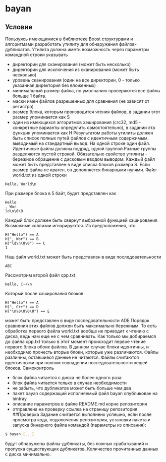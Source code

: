 # bayan
## Условие
Пользуясь имеющимися в библиотеке Boost структурами и алгоритмами разработать утилиту для обнаружения файлов-дубликатов. Утилита должна иметь возможность через параметры командной строки указывать
- директории для сканирования (может быть несколько)
- директории для исключения из сканирования (может быть несколько)
- уровень сканирования (один на все директории, 0 - только указанная директория без вложенных)
- минимальный размер файла, по умолчанию проверяются все файлы больше 1 байта.
- маски имен файлов разрешенных для сравнения (не зависят от регистра)
- размер блока, которым производится чтения файлов, в задании этот размер упоминается как S
- один из имеющихся алгоритмов хэширования (crc32, md5 - конкретные варианты определить самостоятельно), в задании эта функция упоминается как H
Результатом работы утилиты должен быть список полных путей файлов с идентичным содержимым, выводимый на стандартный вывод. На одной строке один файл. Идентичные файлы должны подряд, одной группой.Разные группы разделяются пустой строкой. Обязательно свойство утилиты - бережное обращение с дисковым вводом выводом. Каждый файл может быть представлен в виде списка блоков размера S. Если размер файла не кратен, он дополняется бинарными нулями.
Файл world.txt из одной строки
```Text
Hello, World\n
```
При размере блока в 5 байт, будет представлен как
```Text
Hello
, Wor
ld\n\0\0
```
Каждый блок должен быть свернут выбранной функцией хэширования. Возможные коллизии игнорируются. Из предположения, что
```Text
H("Hello") == A
H(", Wor") == B
H("ld\n\0\0") == C
1
```
Наш файл world.txt может быть представлен в виде последовательности
```Text
ABC
```
Рассмотрим второй файл cpp.txt
```Text
Hello, C++\n
```
Который после хэширования блоков
```Text
H("Hello") == A
H(", C++") == D
H("\n\0\0\0\0") == E
```
может быть представлен в виде последовательности ADE Порядок сравнения этих файлов должен быть максимально бережным. То есть обработка первого файла world.txt вообще не приводит к чтению с диска, ведь нам еще не с чем сравнивать. Как только мы добираемся до файла cpp.txt только в этот момент происходит первое чтение первого блока обоих файлов. В данном случае блоки идентичны, и необходимо прочесть вторые блоки, которые уже различаются. Файлы различны, оставшиеся данные не читаются.
Файлы считаются идентичными при полном совпадении последовательности хешей блоков.
Самоконтроль
- блок файла читается с диска не более одного раза
- блок файла читается только в случае необходимости
- не забыть, что дубликатов может быть больше чем два
- пакет bayan содержащий исполняемый файл bayan опубликован на bintray
- описание параметров в файле README.md корне репозитория
- отправлена на проверку ссылка на страницу репозитория
##Проверка
Задание считается выполнено успешно, если после просмотра кода, подключения репозитория, установки пакета и запуска бинарного файла командой (параметры из описания):
```bash
$ bayan [...]
```
будут обнаружены файлы-дубликаты, без ложных срабатываний и пропуска существующих дубликатов. Количество прочитанных данных с диска минимально.
